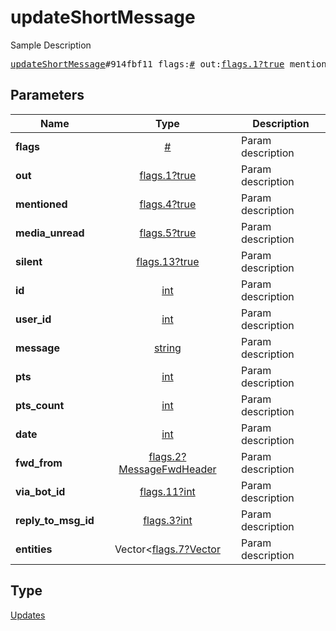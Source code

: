 # updateShortMessage

Sample Description

<pre>
<a href="../constructor/updateShortMessage.md">updateShortMessage</a>#914fbf11 flags:<a href="../type/#.md">#</a> out:<a href="../type/flags.1?true.md">flags.1?true</a> mentioned:<a href="../type/flags.4?true.md">flags.4?true</a> media_unread:<a href="../type/flags.5?true.md">flags.5?true</a> silent:<a href="../type/flags.13?true.md">flags.13?true</a> id:<a href="../type/int.md">int</a> user_id:<a href="../type/int.md">int</a> message:<a href="../type/string.md">string</a> pts:<a href="../type/int.md">int</a> pts_count:<a href="../type/int.md">int</a> date:<a href="../type/int.md">int</a> fwd_from:<a href="../type/flags.2?MessageFwdHeader.md">flags.2?MessageFwdHeader</a> via_bot_id:<a href="../type/flags.11?int.md">flags.11?int</a> reply_to_msg_id:<a href="../type/flags.3?int.md">flags.3?int</a> entities:Vector&lt;<a href="../type/flags.7?Vector.md">flags.7?Vector</a>&gt; = <a href="../type/Updates.md">Updates</a>;
</pre>

## Parameters

| Name | Type | Description |
|------|:----:|-------------|
| **flags** | [#](../type/#.md) | Param description |
| **out** | [flags.1?true](../type/flags.1?true.md) | Param description |
| **mentioned** | [flags.4?true](../type/flags.4?true.md) | Param description |
| **media_unread** | [flags.5?true](../type/flags.5?true.md) | Param description |
| **silent** | [flags.13?true](../type/flags.13?true.md) | Param description |
| **id** | [int](../type/int.md) | Param description |
| **user_id** | [int](../type/int.md) | Param description |
| **message** | [string](../type/string.md) | Param description |
| **pts** | [int](../type/int.md) | Param description |
| **pts_count** | [int](../type/int.md) | Param description |
| **date** | [int](../type/int.md) | Param description |
| **fwd_from** | [flags.2?MessageFwdHeader](../type/flags.2?MessageFwdHeader.md) | Param description |
| **via_bot_id** | [flags.11?int](../type/flags.11?int.md) | Param description |
| **reply_to_msg_id** | [flags.3?int](../type/flags.3?int.md) | Param description |
| **entities** | Vector<[flags.7?Vector](../type/flags.7?Vector.md) | Param description |

## Type

[Updates](../type/Updates.md)
